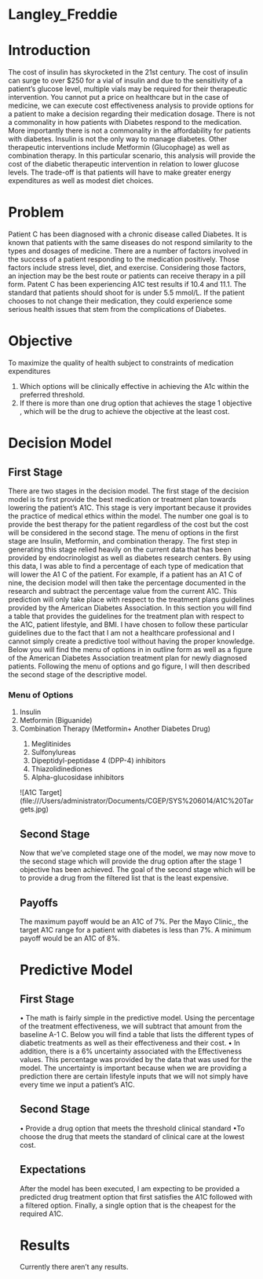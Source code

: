 # Langley_Freddie
# Introduction
The cost of insulin has skyrocketed in the 21st century. The cost of insulin can surge to over $250 for a vial of insulin and due to the sensitivity of a patient’s glucose level, multiple vials may be required for their therapeutic intervention. You cannot put a price on healthcare but in the case of medicine, we can execute cost effectiveness analysis to provide options for a patient to make a decision regarding their medication dosage. There is not a commonality in how patients with Diabetes respond to the medication. More importantly there is not a commonality in the affordability for patients with diabetes. Insulin is not the only way to manage diabetes. Other therapeutic interventions include Metformin (Glucophage) as well as combination therapy. In this particular scenario, this analysis will provide the cost of the diabetic therapeutic intervention in relation to lower glucose levels. The trade-off is that patients will have to make greater energy expenditures as well as modest diet choices. 
# Problem
Patient C has been diagnosed with a chronic disease called Diabetes. It is known that patients with the same diseases do not respond similarity to the types and dosages of medicine. There are a number of factors involved in the success of a patient responding to the medication positively. Those factors include stress level, diet, and exercise. Considering those factors, an injection may be the best route or patients can receive therapy in a pill form. Patent C has been experiencing A1C test results if 10.4 and 11.1. The standard that patients should shoot for is under 5.5 mmol/L. If the patient chooses to not change their medication, they could experience some serious health issues that stem from the complications of Diabetes.
# Objective
To maximize the quality of health subject to constraints of medication expenditures
1)	Which options will be clinically effective in achieving the A1c within the preferred threshold.
2)	If there is more than one drug option that achieves the stage 1 objective , which will be the drug to achieve the objective at the least cost.
# Decision Model
## First Stage
There are two stages in the decision model. The first stage of the decision model is to first provide the best medication or treatment plan towards lowering the patient’s A1C. This stage is very important because it provides the practice of medical ethics within the model. The number one goal is to provide the best therapy for the patient regardless of the cost but the cost will be considered in the second stage. The menu of options in the first stage are Insulin, Metformin, and combination therapy. The first step in generating this stage relied heavily on the current data that has been provided by endocrinologist as well as diabetes research centers. By using this data, I was able to find a percentage of each type of medication that will lower the A1 C of the patient. For example, if a patient has an A1 C of nine, the decision model will then take the percentage documented in the research and subtract the percentage value from the current A1C. This prediction will only take place with respect to the treatment plans guidelines provided by the American Diabetes Association. In this section you will find a table that provides the guidelines for the treatment plan with respect to the A1C, patient lifestyle, and BMI. I have chosen to follow these particular guidelines due to the fact that I am not a healthcare professional and I cannot simply create a predictive tool without having the proper knowledge. Below you will find the menu of options in in outline form as well as a figure of the American Diabetes Association treatment plan for newly diagnosed patients. Following the menu of options and go figure, I will then described the second stage of the descriptive model.
### Menu of Options
<ol>
	<li>Insulin</li>
	<li>Metformin (Biguanide)</li>
	<li>Combination Therapy (Metformin+ Another Diabetes Drug)</li>
	<ol>
<li>Meglitinides</li>
<li>Sulfonylureas</li>
<li>Dipeptidyl-peptidase 4 (DPP-4) inhibitors</li>
<li>Thiazolidinediones</li>
<li>Alpha-glucosidase inhibitors</li>
	</ol>
	
![A1C Target] (file:///Users/administrator/Documents/CGEP/SYS%206014/A1C%20Targets.jpg)	
	
## Second Stage
Now that we’ve completed stage one of the model, we may now move to the second stage which will provide the drug option after the stage 1 objective has been achieved. The goal of the second stage which will be to provide a drug from the filtered list that is the least expensive. 
## Payoffs
The maximum payoff would be an A1C of 7%. Per the Mayo Clinic,, the target A1C range for a patient with diabetes is less than 7%. A minimum payoff would be an A1C of 8%. 
# Predictive Model
## First Stage 
•	The math is fairly simple in the predictive model. Using the percentage of the treatment effectiveness, we will subtract that amount from the baseline A-1 C. Below you will find a table that lists the different types of diabetic treatments as well as their effectiveness and their cost.
•	In addition, there is a 6% uncertainty associated with the Effectiveness values. This percentage was provided by the data that was used for the model. The uncertainty is important because when we are providing a prediction there are certain lifestyle inputs that we will not simply have every time we input a patient’s A1C.

## Second Stage
•	Provide a drug option that meets the threshold clinical standard 
•To choose the drug that meets the standard of clinical care at the lowest cost.
## Expectations
After the model has been executed, I am expecting to be provided a predicted drug treatment option that first satisfies the A1C followed with a filtered option. Finally, a single option that is the cheapest for the required A1C.

# Results
Currently there aren’t any results.
